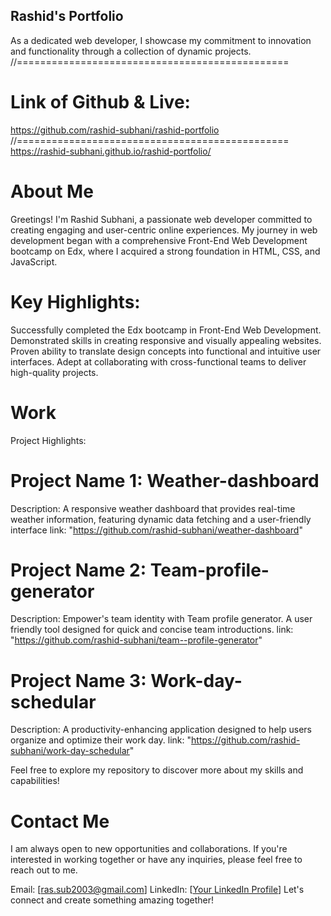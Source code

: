 ## Rashid's Portfolio
As a dedicated web developer, I showcase my commitment to innovation and functionality through a collection of dynamic projects.
//===============================================
# Link of Github & Live:
https://github.com/rashid-subhani/rashid-portfolio
//===============================================
https://rashid-subhani.github.io/rashid-portfolio/

# About Me
Greetings! I'm Rashid Subhani, a passionate web developer committed to creating engaging and user-centric online experiences. My journey in web development began with a comprehensive Front-End Web Development bootcamp on Edx, where I acquired a strong foundation in HTML, CSS, and JavaScript.

# Key Highlights:
Successfully completed the Edx bootcamp in Front-End Web Development.
Demonstrated skills in creating responsive and visually appealing websites.
Proven ability to translate design concepts into functional and intuitive user interfaces. Adept at collaborating with cross-functional teams to deliver high-quality projects.
# Work
Project Highlights:
# Project Name 1: Weather-dashboard

Description: A responsive weather dashboard that provides real-time weather information, featuring dynamic data fetching and a user-friendly interface
link: "https://github.com/rashid-subhani/weather-dashboard"

# Project Name 2: Team-profile-generator
Description: Empower's team identity with Team profile generator. A user friendly tool designed for quick and concise team introductions.
link: "https://github.com/rashid-subhani/team--profile-generator"

# Project Name 3: Work-day-schedular
Description: A productivity-enhancing application designed to help users organize and optimize their work day.
link: "https://github.com/rashid-subhani/work-day-schedular"

Feel free to explore my repository to discover more about my skills and capabilities!

# Contact Me
I am always open to new opportunities and collaborations. If you're interested in working together or have any inquiries, please feel free to reach out to me.

Email: [ras.sub2003@gmail.com]
LinkedIn: [[Your LinkedIn Profile](https://github.com/rashid-subhani)]
Let's connect and create something amazing together!